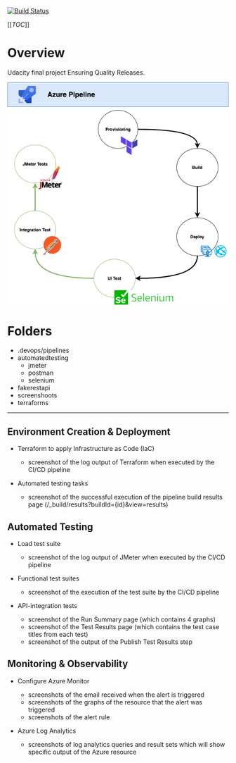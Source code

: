 [![Build Status](https://dev.azure.com/alemag1986/ensuring-quality-releases/_apis/build/status/ensuring-quality-releases?branchName=master)](https://dev.azure.com/alemag1986/ensuring-quality-releases/_build/latest?definitionId=5&branchName=master)

[[_TOC_]]

# Overview

Udacity final project Ensuring Quality Releases.

![pipeline](pipeline-diagram.png)

# Folders 

- .devops/pipelines
- automatedtesting
  - jmeter
  - postman
  - selenium
- fakerestapi
- screenshoots
- terraforms

---

## Environment Creation & Deployment

- Terraform to apply Infrastructure as Code (IaC)
  - screenshot of the log output of Terraform when executed by the CI/CD pipeline

- Automated testing tasks
  - screenshot of the successful execution of the pipeline build results page (/_build/results?buildId={id}&view=results)

## Automated Testing

- Load test suite 
  - screenshot of the log output of JMeter when executed by the CI/CD pipeline

- Functional test suites 
  - screenshot of the execution of the test suite by the CI/CD pipeline

- API-integration tests
  - screenshot of the Run Summary page (which contains 4 graphs)
  - screenshot of the Test Results page (which contains the test case titles from each test) 
  - screenshot of the output of the Publish Test Results step

## Monitoring & Observability

- Configure Azure Monitor
  - screenshots of the email received when the alert is triggered
  - screenshots of the graphs of the resource that the alert was triggered
  - screenshots of the alert rule

- Azure Log Analytics
  - screenshots of log analytics queries and result sets which will show specific output of the Azure resource